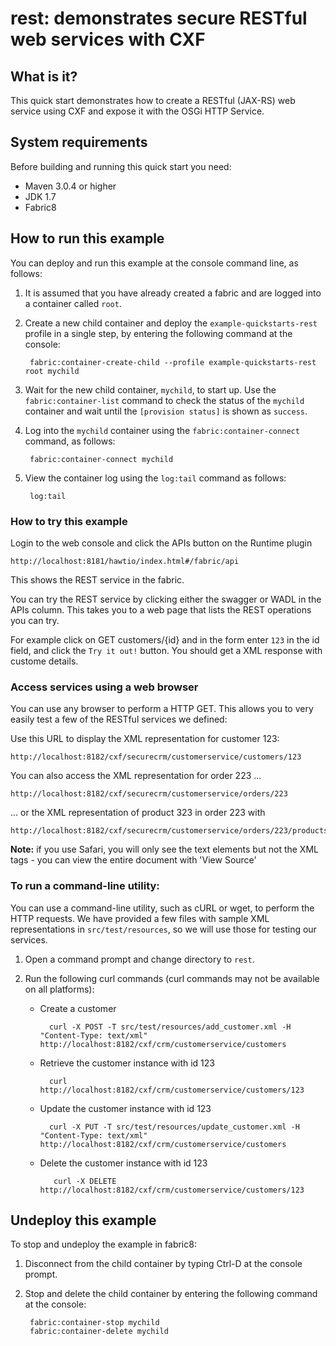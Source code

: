 rest: demonstrates secure RESTful web services with CXF
===============================================

## What is it?

This quick start demonstrates how to create a RESTful (JAX-RS) web service using CXF and expose it with the OSGi HTTP Service.


## System requirements

Before building and running this quick start you need:

* Maven 3.0.4 or higher
* JDK 1.7
* Fabric8



## How to run this example

You can deploy and run this example at the console command line, as follows:

1. It is assumed that you have already created a fabric and are logged into a container called `root`.
1. Create a new child container and deploy the `example-quickstarts-rest` profile in a single step, by entering the
 following command at the console:

        fabric:container-create-child --profile example-quickstarts-rest root mychild

1. Wait for the new child container, `mychild`, to start up. Use the `fabric:container-list` command to check the status of the `mychild` container and wait until the `[provision status]` is shown as `success`.
1. Log into the `mychild` container using the `fabric:container-connect` command, as follows:

        fabric:container-connect mychild

1. View the container log using the `log:tail` command as follows:

        log:tail


### How to try this example

Login to the web console and click the APIs button on the Runtime plugin

    http://localhost:8181/hawtio/index.html#/fabric/api

This shows the REST service in the fabric.

You can try the REST service by clicking either the swagger or WADL in the APIs column. This takes you to a web page that lists the REST operations you can try.

For example click on GET customers/{id} and in the form enter `123` in the id field, and click the `Try it out!` button. You should get a XML response with custome details.

### Access services using a web browser

You can use any browser to perform a HTTP GET.  This allows you to very easily test a few of the RESTful services we defined:

Use this URL to display the XML representation for customer 123:

    http://localhost:8182/cxf/securecrm/customerservice/customers/123

You can also access the XML representation for order 223 ...

    http://localhost:8182/cxf/securecrm/customerservice/orders/223

... or the XML representation of product 323 in order 223 with

    http://localhost:8182/cxf/securecrm/customerservice/orders/223/products/323

**Note:** if you use Safari, you will only see the text elements but not the XML tags - you can view the entire document with 'View Source'

### To run a command-line utility:

You can use a command-line utility, such as cURL or wget, to perform the HTTP requests.  We have provided a few files with sample XML representations in `src/test/resources`, so we will use those for testing our services.

1. Open a command prompt and change directory to `rest`.
2. Run the following curl commands (curl commands may not be available on all platforms):
    
    * Create a customer
 
            curl -X POST -T src/test/resources/add_customer.xml -H "Content-Type: text/xml" http://localhost:8182/cxf/crm/customerservice/customers
  
    * Retrieve the customer instance with id 123
    
            curl http://localhost:8182/cxf/crm/customerservice/customers/123

    * Update the customer instance with id 123
  
            curl -X PUT -T src/test/resources/update_customer.xml -H "Content-Type: text/xml" http://localhost:8182/cxf/crm/customerservice/customers

    * Delete the customer instance with id 123
  
             curl -X DELETE http://localhost:8182/cxf/crm/customerservice/customers/123


## Undeploy this example

To stop and undeploy the example in fabric8:

1. Disconnect from the child container by typing Ctrl-D at the console prompt.
2. Stop and delete the child container by entering the following command at the console:

        fabric:container-stop mychild
        fabric:container-delete mychild